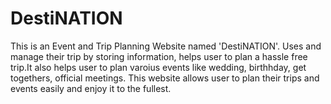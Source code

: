 # DestiNATION
<p>This is an Event and Trip Planning Website named 'DestiNATION'. Uses and manage their trip by storing information, helps user to plan a hassle free trip.It also helps user to plan varoius events like wedding, birthhday, get togethers, official meetings. This website allows user to plan their trips and events easily and enjoy it to the fullest.</p>
